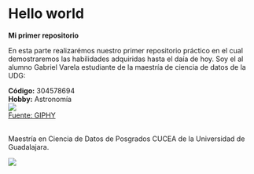 # Hello world
**Mi primer repositorio**

  En esta parte realizarémos nuestro primer repositorio práctico en el cual demostraremos las habilidades adquiridas hasta el daía de hoy. Soy el al alumno Gabriel Varela estudiante de la maestría de ciencia de datos de la UDG:
 
**Código:** 304578694\
**Hobby:** Astronomía\
![](https://media.giphy.com/media/pz7LNMYN2dj0hgKaHj/giphy-downsized.gif)\
[Fuente: GIPHY](https://media.giphy.com/media/pz7LNMYN2dj0hgKaHj/giphy-downsized.gif)

<br>
Maestría en Ciencia de Datos de Posgrados CUCEA de la Universidad de Guadalajara.  

![](https://raw.githubusercontent.com/vcuspinera/UDG_MCD_Project_Dev_II/main/actividades/img/MCD_logo.png)
